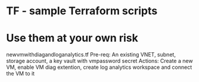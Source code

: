 # TF - sample Terraform scripts

# Use them at your own risk

newvmwithdiagandloganalytics.tf
  Pre-req: An existing VNET, subnet, storage account, a key vault with vmpassword secret
  Actions: Create a new VM, enable VM diag extention, create log analytics workspace and connect the VM to it
